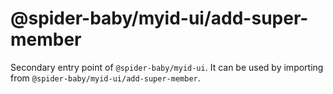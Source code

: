 # @spider-baby/myid-ui/add-super-member

Secondary entry point of `@spider-baby/myid-ui`. It can be used by importing from `@spider-baby/myid-ui/add-super-member`.
